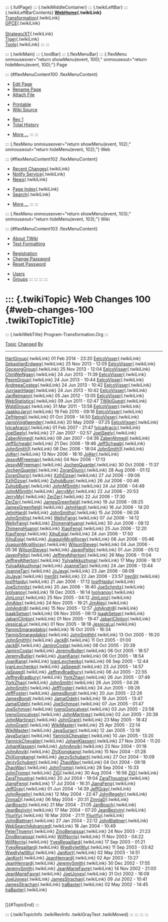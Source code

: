 ::: {.fullPage}
::: {.twikiMiddleContainer}
::: {.twikiLeftBar}
::: {.twikiLeftBarContents}
**[WebHome](WebHome){.twikiLink}**\
[Transformation](../Transform/WebHome){.twikiLink}\
[GPCE](../Gpce/WebHome){.twikiLink}\
\
[Stratego/XT](../Stratego/WebHome){.twikiLink}\
[Tiger](../Tiger/WebHome){.twikiLink}\
[Tools](../Tools/WebHome){.twikiLink}
:::
:::

::: {.twikiMain}
::: {.toolBar}
::: {.flexMenuBar}
::: {.flexMenu onmouseover="return showMenu(event, 100);" onmouseout="return hideMenu(event, 100);"}
Page

::: {#flexMenuContent100 .flexMenuContent}
-   [Edit
    Page](http://www.program-transformation.org/edit/Main/WebChanges100?t=1536826258)
-   [Rename
    Page](http://www.program-transformation.org/rename/Main/WebChanges100)
-   [Attach
    File](http://www.program-transformation.org/attach/Main/WebChanges100)

<!-- -->

-   [Printable](http://www.program-transformation.org/view/Main/WebChanges100?skin=print.pattern)
-   [Wiki
    Source](http://www.program-transformation.org/view/Main/WebChanges100?skin=text&raw=on&contenttype=text/plain)

<!-- -->

-   [Rev
    1](http://www.program-transformation.org/view/Main/WebChanges100?rev=1.1)
-   [Total
    History](http://www.program-transformation.org/rdiff/Main/WebChanges100)

<!-- -->

-   [More
    \...](http://www.program-transformation.org/oops/Main/WebChanges100?template=oopsmore&param1=1.1&param2=1.1)
:::
:::

::: {.flexMenu onmouseover="return showMenu(event, 102);" onmouseout="return hideMenu(event, 102);"}
Web

::: {#flexMenuContent102 .flexMenuContent}
-   [Recent Changes](WebChanges){.twikiLink}
-   [Notify Service](WebNotify){.twikiLink}
-   [News](WebNews){.twikiLink}

<!-- -->

-   [Page Index](WebIndex){.twikiLink}
-   [Search](WebSearch){.twikiLink}

<!-- -->

-   [More
    \...](http://www.program-transformation.org/oops/Main/WebChanges100?template=oopsmore&param1=1.1&param2=1.1)
:::
:::

::: {.flexMenu onmouseover="return showMenu(event, 103);" onmouseout="return hideMenu(event, 103);"}
Wiki

::: {#flexMenuContent103 .flexMenuContent}
-   [About
    TWiki](http://www.program-transformation.org/view/TWiki/WebHome)
-   [Text
    Formatting](http://www.program-transformation.org/view/TWiki/TextFormattingRules)

<!-- -->

-   [Registration](http://www.program-transformation.org/view/TWiki/TWikiRegistration)
-   [Change
    Password](http://www.program-transformation.org/view/TWiki/ChangePassword)
-   [Reset
    Password](http://www.program-transformation.org/view/TWiki/ResetPassword)

<!-- -->

-   [Users](http://www.program-transformation.org/view/Main/TWikiUsers)
-   [Groups](http://www.program-transformation.org/view/Main/TWikiGroups)
:::
:::
:::
:::

::: {.twikiTopic}
Web Changes 100 {#web-changes-100 .twikiTopicTitle}
===============

::: {.twikiWebTitle}
Program-Transformation.Org
:::

  [Topic](WebChanges100@sortcol=0&table=1&up=0#sorted_table "Sort by this column")   [Changed](WebChanges100@sortcol=1&table=1&up=0#sorted_table "Sort by this column")   [By](WebChanges100@sortcol=2&table=1&up=0#sorted_table "Sort by this column")
  ---------------------------------------------------------------------------------- ------------------------------------------------------------------------------------ -------------------------------------------------------------------------------
  [HartGroup](HartGroup){.twikiLink}                                                 01 Feb 2014 - 23:20                                                                  [EelcoVisser](EelcoVisser){.twikiLink}
  [SebastianErdweg](SebastianErdweg){.twikiLink}                                     25 Nov 2013 - 12:05                                                                  [EelcoVisser](EelcoVisser){.twikiLink}
  [GpceorgGroup](GpceorgGroup){.twikiLink}                                           25 Nov 2013 - 12:04                                                                  [EelcoVisser](EelcoVisser){.twikiLink}
  [ChinWeiNgan](ChinWeiNgan){.twikiLink}                                             24 Jun 2013 - 11:39                                                                  [EelcoVisser](EelcoVisser){.twikiLink}
  [PepmGroup](PepmGroup){.twikiLink}                                                 24 Jun 2013 - 10:44                                                                  [EelcoVisser](EelcoVisser){.twikiLink}
  [AndreeaCostea](AndreeaCostea){.twikiLink}                                         24 Jun 2013 - 10:42                                                                  [EelcoVisser](EelcoVisser){.twikiLink}
  [JurriaanHage](JurriaanHage){.twikiLink}                                           24 Jun 2013 - 10:42                                                                  [EelcoVisser](EelcoVisser){.twikiLink}
  [JanReimann](JanReimann){.twikiLink}                                               05 Jan 2012 - 13:05                                                                  [EelcoVisser](EelcoVisser){.twikiLink}
  [WebStatistics](WebStatistics){.twikiLink}                                         09 Jun 2011 - 02:47                                                                  [TWikiGuest](TWikiGuest){.twikiLink}
  [WgldGroup](WgldGroup){.twikiLink}                                                 31 Mar 2011 - 13:58                                                                  [EelcoVisser](EelcoVisser){.twikiLink}
  [JaakkoJarvi](JaakkoJarvi){.twikiLink}                                             19 Feb 2010 - 09:16                                                                  [EelcoVisser](EelcoVisser){.twikiLink}
  [ZefHemel](ZefHemel){.twikiLink}                                                   01 Oct 2009 - 14:50                                                                  [EelcoVisser](EelcoVisser){.twikiLink}
  [JanisVoigtlaender](JanisVoigtlaender){.twikiLink}                                 20 May 2009 - 07:25                                                                  [EelcoVisser](EelcoVisser){.twikiLink}
  [IvicaAracic](IvicaAracic){.twikiLink}                                             01 Feb 2007 - 21:47                                                                  [IvicaAracic](IvicaAracic){.twikiLink}
  [JoelSeely](JoelSeely){.twikiLink}                                                 27 Jan 2007 - 02:57                                                                  [JoelSeely](JoelSeely){.twikiLink}
  [ZaberAhmed](ZaberAhmed){.twikiLink}                                               09 Jan 2007 - 04:36                                                                  [ZaberAhmed](ZaberAhmed){.twikiLink}
  [JeffSchwab](JeffSchwab){.twikiLink}                                               21 Dec 2006 - 19:46                                                                  [JeffSchwab](JeffSchwab){.twikiLink}
  [JohnSmith1](JohnSmith1){.twikiLink}                                               06 Dec 2006 - 18:04                                                                  [JohnSmith1](JohnSmith1){.twikiLink}
  [JoKer](JoKer){.twikiLink}                                                         13 Nov 2006 - 18:10                                                                  [JoKer](JoKer){.twikiLink}
  [JessyMFreeman](JessyMFreeman){.twikiLink}                                         04 Nov 2006 - 17:13                                                                  [JessyMFreeman](JessyMFreeman){.twikiLink}
  [JochenQuante](JochenQuante){.twikiLink}                                           30 Oct 2006 - 11:37                                                                  [JochenQuante](JochenQuante){.twikiLink}
  [ZoranDjuric](ZoranDjuric){.twikiLink}                                             28 Aug 2006 - 01:12                                                                  [ZoranDjuric](ZoranDjuric){.twikiLink}
  [XzlhDzsw](XzlhDzsw){.twikiLink}                                                   27 Jul 2006 - 09:06                                                                  [XzlhDzsw](XzlhDzsw){.twikiLink}
  [ZuhobBure](ZuhobBure){.twikiLink}                                                 26 Jul 2006 - 00:46                                                                  [ZuhobBure](ZuhobBure){.twikiLink}
  [JohnMSmith](JohnMSmith){.twikiLink}                                               24 Jul 2006 - 04:49                                                                  [JohnMSmith](JohnMSmith){.twikiLink}
  [JerryMy](JerryMy){.twikiLink}                                                     22 Jul 2006 - 20:53                                                                  [JerryMy](JerryMy){.twikiLink}
  [ZerZer](ZerZer){.twikiLink}                                                       22 Jul 2006 - 17:30                                                                  [ZerZer](ZerZer){.twikiLink}
  [JamesGreenfield](JamesGreenfield){.twikiLink}                                     19 Jul 2006 - 08:25                                                                  [JamesGreenfield](JamesGreenfield){.twikiLink}
  [JehnHard](JehnHard){.twikiLink}                                                   16 Jul 2006 - 14:20                                                                  [JehnHard](JehnHard){.twikiLink}
  [JohnSmiths](JohnSmiths){.twikiLink}                                               15 Jul 2006 - 06:26                                                                  [JohnSmiths](JohnSmiths){.twikiLink}
  [WellyFang](WellyFang){.twikiLink}                                                 07 Jul 2006 - 14:12                                                                  [WellyFang](WellyFang){.twikiLink}
  [ZhimengHuang](ZhimengHuang){.twikiLink}                                           30 Jun 2006 - 08:12                                                                  [ZhimengHuang](ZhimengHuang){.twikiLink}
  [XiaoFeng](XiaoFeng){.twikiLink}                                                   25 Jun 2006 - 12:20                                                                  [XiaoFeng](XiaoFeng){.twikiLink}
  [XihuEqia](XihuEqia){.twikiLink}                                                   24 Jun 2006 - 17:50                                                                  [XihuEqia](XihuEqia){.twikiLink}
  [JoaquinMcgillivray](JoaquinMcgillivray){.twikiLink}                               08 Jun 2006 - 05:46                                                                  [JoaquinMcgillivray](JoaquinMcgillivray){.twikiLink}
  [WilsonSteves](WilsonSteves){.twikiLink}                                           04 Jun 2006 - 05:36                                                                  [WilsonSteves](WilsonSteves){.twikiLink}
  [JavenPelto](JavenPelto){.twikiLink}                                               01 Jun 2006 - 05:12                                                                  [JavenPelto](JavenPelto){.twikiLink}
  [JeffreyAtherton](JeffreyAtherton){.twikiLink}                                     26 May 2006 - 11:04                                                                  [JeffreyAtherton](JeffreyAtherton){.twikiLink}
  [YulyaAkkuzhyna](YulyaAkkuzhyna){.twikiLink}                                       17 May 2006 - 18:17                                                                  [YulyaAkkuzhyna](YulyaAkkuzhyna){.twikiLink}
  [JoanneTan](JoanneTan){.twikiLink}                                                 24 Jan 2006 - 13:44                                                                  [JoanneTan](JoanneTan){.twikiLink}
  [JoJaya](JoJaya){.twikiLink}                                                       23 Jan 2006 - 06:09                                                                  [JoJaya](JoJaya){.twikiLink}
  [IrenSt](IrenSt){.twikiLink}                                                       22 Jan 2006 - 23:57                                                                  [IrenSt](IrenSt){.twikiLink}
  [IosifHaidu](IosifHaidu){.twikiLink}                                               21 Jan 2006 - 17:12                                                                  [IosifHaidu](IosifHaidu){.twikiLink}
  [JoeSchmitz](JoeSchmitz){.twikiLink}                                               20 Jan 2006 - 16:40                                                                  [JoeSchmitz](JoeSchmitz){.twikiLink}
  [IvoIvanov](IvoIvanov){.twikiLink}                                                 19 Dec 2005 - 16:14                                                                  [IvoIvanov](IvoIvanov){.twikiLink}
  [JimLonz](JimLonz){.twikiLink}                                                     25 Nov 2005 - 04:12                                                                  [JimLonz](JimLonz){.twikiLink}
  [JimAlex](JimAlex){.twikiLink}                                                     24 Nov 2005 - 19:21                                                                  [JimAlex](JimAlex){.twikiLink}
  [JohAndri8](JohAndri8){.twikiLink}                                                 15 Nov 2005 - 12:57                                                                  [JohAndri8](JohAndri8){.twikiLink}
  [IsaakSetser](IsaakSetser){.twikiLink}                                             06 Nov 2005 - 06:13                                                                  [IsaakSetser](IsaakSetser){.twikiLink}
  [JabariClinton](JabariClinton){.twikiLink}                                         01 Nov 2005 - 19:47                                                                  [JabariClinton](JabariClinton){.twikiLink}
  [JessicaLu](JessicaLu){.twikiLink}                                                 01 Nov 2005 - 18:18                                                                  [JessicaLu](JessicaLu){.twikiLink}
  [YannisSmaragdakis](YannisSmaragdakis){.twikiLink}                                 16 Oct 2005 - 16:34                                                                  [YannisSmaragdakis](YannisSmaragdakis){.twikiLink}
  [JohnSmithh](JohnSmithh){.twikiLink}                                               13 Oct 2005 - 16:20                                                                  [JohnSmithh](JohnSmithh){.twikiLink}
  [JackB](JackB){.twikiLink}                                                         11 Oct 2005 - 01:00                                                                  [JackB](JackB){.twikiLink}
  [JamiroCosta](JamiroCosta){.twikiLink}                                             08 Oct 2005 - 20:39                                                                  [JamiroCosta](JamiroCosta){.twikiLink}
  [JeremyButler](JeremyButler){.twikiLink}                                           06 Oct 2005 - 18:57                                                                  [JeremyButler](JeremyButler){.twikiLink}
  [JoanKane](JoanKane){.twikiLink}                                                   06 Oct 2005 - 18:54                                                                  [JoanKane](JoanKane){.twikiLink}
  [IvanLevchenko](IvanLevchenko){.twikiLink}                                         06 Sep 2005 - 12:44                                                                  [IvanLevchenko](IvanLevchenko){.twikiLink}
  [JaSpeed](JaSpeed){.twikiLink}                                                     23 Jul 2005 - 14:57                                                                  [JaSpeed](JaSpeed){.twikiLink}
  [JeffreyBradbury](JeffreyBradbury){.twikiLink}                                     08 Jul 2005 - 22:55                                                                  [JeffreyBradbury](JeffreyBradbury){.twikiLink}
  [YorkZhao](YorkZhao){.twikiLink}                                                   26 Jun 2005 - 07:49                                                                  [YorkZhao](YorkZhao){.twikiLink}
  [JohnSmith](JohnSmith){.twikiLink}                                                 26 Jun 2005 - 04:26                                                                  [JohnSmith](JohnSmith){.twikiLink}
  [JeffFoster](JeffFoster){.twikiLink}                                               24 Jun 2005 - 09:28                                                                  [JeffFoster](JeffFoster){.twikiLink}
  [JamesBond](JamesBond){.twikiLink}                                                 20 Jun 2005 - 22:26                                                                  [JamesBond](JamesBond){.twikiLink}
  [JamalOdeh](JamalOdeh){.twikiLink}                                                 19 Jun 2005 - 13:47                                                                  [JamalOdeh](JamalOdeh){.twikiLink}
  [JoeSchmoe](JoeSchmoe){.twikiLink}                                                 07 Jun 2005 - 01:47                                                                  [JoeSchmoe](JoeSchmoe){.twikiLink}
  [IvensGoncalves](IvensGoncalves){.twikiLink}                                       03 Jun 2005 - 23:58                                                                  [IvensGoncalves](IvensGoncalves){.twikiLink}
  [JohnMartinez](JohnMartinez){.twikiLink}                                           02 Jun 2005 - 20:38                                                                  [JohnMartinez](JohnMartinez){.twikiLink}
  [JohnGrant](JohnGrant){.twikiLink}                                                 23 May 2005 - 18:42                                                                  [JohnGrant](JohnGrant){.twikiLink}
  [WikiMaster](WikiMaster){.twikiLink}                                               25 Apr 2005 - 22:14                                                                  [WikiMaster](WikiMaster){.twikiLink}
  [JayaSurian](JayaSurian){.twikiLink}                                               12 Jan 2005 - 13:16                                                                  [JayaSurian](JayaSurian){.twikiLink}
  [YannickChevalier](YannickChevalier){.twikiLink}                                   10 Jan 2005 - 13:20                                                                  [YannickChevalier](YannickChevalier){.twikiLink}
  [JohanKlassen](JohanKlassen){.twikiLink}                                           27 Nov 2004 - 11:20                                                                  [JohanKlassen](JohanKlassen){.twikiLink}
  [JohnAnvik](JohnAnvik){.twikiLink}                                                 23 Nov 2004 - 01:18                                                                  [JohnAnvik](JohnAnvik){.twikiLink}
  [ZhiXiongkang](ZhiXiongkang){.twikiLink}                                           15 Nov 2004 - 01:28                                                                  [ZhiXiongkang](ZhiXiongkang){.twikiLink}
  [JerzySchubert](JerzySchubert){.twikiLink}                                         27 Oct 2004 - 10:09                                                                  [JerzySchubert](JerzySchubert){.twikiLink}
  [ZhaoWay](ZhaoWay){.twikiLink}                                                     04 Oct 2004 - 09:18                                                                  [ZhaoWay](ZhaoWay){.twikiLink}
  [JohnTromp](JohnTromp){.twikiLink}                                                 28 Sep 2004 - 15:33                                                                  [JohnTromp](JohnTromp){.twikiLink}
  [ZiG](ZiG){.twikiLink}                                                             30 Aug 2004 - 16:56                                                                  [ZiG](ZiG){.twikiLink}
  [ZaraThoustra](ZaraThoustra){.twikiLink}                                           20 Jul 2004 - 19:04                                                                  [ZaraThoustra](ZaraThoustra){.twikiLink}
  [JiangFeng](JiangFeng){.twikiLink}                                                 17 Jul 2004 - 16:31                                                                  [JiangFeng](JiangFeng){.twikiLink}
  [JeffGray](JeffGray){.twikiLink}                                                   01 Jun 2004 - 14:39                                                                  [JeffGray](JeffGray){.twikiLink}
  [JohnRegehr](JohnRegehr){.twikiLink}                                               12 May 2004 - 22:47                                                                  [JohnRegehr](JohnRegehr){.twikiLink}
  [ZinniaD](ZinniaD){.twikiLink}                                                     06 May 2004 - 20:31                                                                  [ZinniaD](ZinniaD){.twikiLink}
  [JanBosch](JanBosch){.twikiLink}                                                   21 Mar 2004 - 21:05                                                                  [JanBosch](JanBosch){.twikiLink}
  [JeanBezivin](JeanBezivin){.twikiLink}                                             17 Mar 2004 - 07:20                                                                  [JeanBezivin](JeanBezivin){.twikiLink}
  [YijunYu](YijunYu){.twikiLink}                                                     16 Mar 2004 - 21:11                                                                  [YijunYu](YijunYu){.twikiLink}
  [JohnBlattner](JohnBlattner){.twikiLink}                                           27 Jan 2004 - 22:12                                                                  [JohnBlattner](JohnBlattner){.twikiLink}
  [WebSearchAdvanced](WebSearchAdvanced){.twikiLink}                                 18 Jan 2004 - 10:49                                                                  [PeterThoeny](PeterThoeny){.twikiLink}
  [ZinoBenaissa](ZinoBenaissa){.twikiLink}                                           24 Nov 2003 - 21:23                                                                  [ZinoBenaissa](ZinoBenaissa){.twikiLink}
  [WillNorris](WillNorris){.twikiLink}                                               11 Nov 2003 - 04:22                                                                  [WillNorris](WillNorris){.twikiLink}
  [YvesRegaillard](YvesRegaillard){.twikiLink}                                       17 Sep 2003 - 01:21                                                                  [YvesRegaillard](YvesRegaillard){.twikiLink}
  [WwdtylwtWu](WwdtylwtWu){.twikiLink}                                               11 Sep 2003 - 03:42                                                                  [WwdtylwtWu](WwdtylwtWu){.twikiLink}
  [JanKort](JanKort){.twikiLink}                                                     02 May 2003 - 14:51                                                                  [JanKort](JanKort){.twikiLink}
  [JeanHenrard](JeanHenrard){.twikiLink}                                             02 Apr 2003 - 13:27                                                                  [JeanHenrard](JeanHenrard){.twikiLink}
  [JeremySmith](JeremySmith){.twikiLink}                                             30 Dec 2002 - 17:55                                                                  [JeremySmith](JeremySmith){.twikiLink}
  [JeanMarieFavre](JeanMarieFavre){.twikiLink}                                       14 Nov 2002 - 21:00                                                                  [JeanMarieFavre](JeanMarieFavre){.twikiLink}
  [JoelJones](JoelJones){.twikiLink}                                                 31 Oct 2002 - 16:09                                                                  [JoelJones](JoelJones){.twikiLink}
  [JamesStrachan](JamesStrachan){.twikiLink}                                         09 Jul 2002 - 10:41                                                                  [JamesStrachan](JamesStrachan){.twikiLink}
  [IraBaxter](IraBaxter){.twikiLink}                                                 02 May 2002 - 14:45                                                                  [IraBaxter](IraBaxter){.twikiLink}

\
[]{#TopicEnd}
:::

::: {.twikiTopicInfo .twikiRevInfo .twikiGrayText .twikiMoved}
:::
:::
:::
:::
